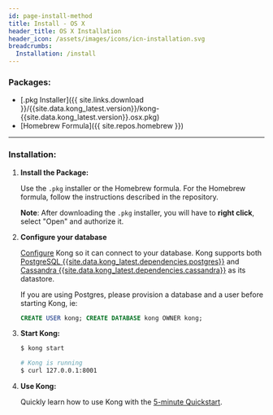 ```yaml
---
id: page-install-method
title: Install - OS X
header_title: OS X Installation
header_icon: /assets/images/icons/icn-installation.svg
breadcrumbs:
  Installation: /install
---
```


### Packages:

- [.pkg Installer]({{ site.links.download }}/{{site.data.kong_latest.version}}/kong-{{site.data.kong_latest.version}}.osx.pkg)
- [Homebrew Formula]({{ site.repos.homebrew }})

----

### Installation:

1. **Install the Package:**

    Use the `.pkg` installer or the Homebrew formula. For the Homebrew formula, follow the instructions described in the repository.

    **Note**: After downloading the `.pkg` installer, you will have to **right click**, select "Open" and authorize it.

2. **Configure your database**

    [Configure][configuration] Kong so it can connect to your database. Kong supports both [PostgreSQL {{site.data.kong_latest.dependencies.postgres}}](http://www.postgresql.org/) and [Cassandra {{site.data.kong_latest.dependencies.cassandra}}](http://cassandra.apache.org/) as its datastore.

    If you are using Postgres, please provision a database and a user before starting Kong, ie:

    ```sql
    CREATE USER kong; CREATE DATABASE kong OWNER kong;
    ```

3. **Start Kong:**

    ```bash
    $ kong start

    # Kong is running
    $ curl 127.0.0.1:8001
    ```

4. **Use Kong:**

    Quickly learn how to use Kong with the [5-minute Quickstart](/docs/latest/getting-started/quickstart).

[configuration]: /docs/{{site.data.kong_latest.release}}/configuration#database
